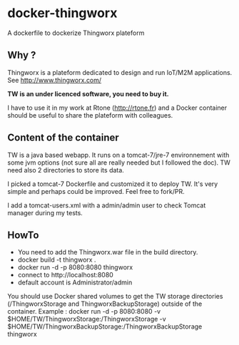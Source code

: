 # docker-thingworx
A dockerfile to dockerize Thingworx plateform

Why ?
-----

Thingworx is a plateform dedicated to design and run IoT/M2M applications. See http://www.thingworx.com/

**TW is an under licenced software, you need to buy it.**

I have to use it in my work at Rtone (http://rtone.fr) and a Docker container should be useful to share the plateform with colleagues.

Content of the container
------------------------

TW is a java based webapp. It runs on a tomcat-7/jre-7 environnement with some jvm options (not sure all are really needed but I followed the doc). TW need also 2 directories to store its data.

I picked a tomcat-7 Dockerfile and customized it to deploy TW. It's very simple and perhaps could be improved. Feel free to fork/PR.

I add a tomcat-users.xml with a admin/admin user to check Tomcat manager during my tests.

HowTo
-----

 * You need to add the Thingworx.war file in the build directory.
 * docker build -t thingworx .
 * docker run -d -p 8080:8080 thingworx
 * connect to http://localhost:8080
 * default account is Administrator/admin

You should use Docker shared volumes to get the TW storage directories (/ThingworxStorage and ThingworxBackupStorage) outside of the container. Example : docker run -d -p 8080:8080 -v $HOME/TW/ThingworxStorage:/ThingworxStorage -v $HOME/TW/ThingworxBackupStorage:/ThingworxBackupStorage thingworx
